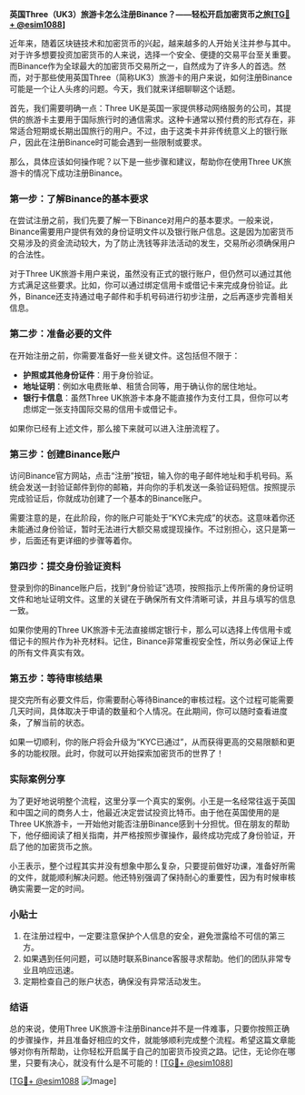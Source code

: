 **英国Three（UK3）旅游卡怎么注册Binance？——轻松开启加密货币之旅[[TG💪+ @esim1088](https://t.me/s/esim1088)]**

近年来，随着区块链技术和加密货币的兴起，越来越多的人开始关注并参与其中。对于许多想要投资加密货币的人来说，选择一个安全、便捷的交易平台至关重要。而Binance作为全球最大的加密货币交易所之一，自然成为了许多人的首选。然而，对于那些使用英国Three（简称UK3）旅游卡的用户来说，如何注册Binance可能是一个让人头疼的问题。今天，我们就来详细聊聊这个话题。

首先，我们需要明确一点：Three UK是英国一家提供移动网络服务的公司，其提供的旅游卡主要用于国际旅行时的通信需求。这种卡通常以预付费的形式存在，非常适合短期或长期出国旅行的用户。不过，由于这类卡并非传统意义上的银行账户，因此在注册Binance时可能会遇到一些限制或要求。

那么，具体应该如何操作呢？以下是一些步骤和建议，帮助你在使用Three UK旅游卡的情况下成功注册Binance。

### 第一步：了解Binance的基本要求

在尝试注册之前，我们先要了解一下Binance对用户的基本要求。一般来说，Binance需要用户提供有效的身份证明文件以及银行账户信息。这是因为加密货币交易涉及的资金流动较大，为了防止洗钱等非法活动的发生，交易所必须确保用户的合法性。

对于Three UK旅游卡用户来说，虽然没有正式的银行账户，但仍然可以通过其他方式满足这些要求。比如，你可以通过绑定信用卡或借记卡来完成身份验证。此外，Binance还支持通过电子邮件和手机号码进行初步注册，之后再逐步完善相关信息。

### 第二步：准备必要的文件

在开始注册之前，你需要准备好一些关键文件。这包括但不限于：

- **护照或其他身份证件**：用于身份验证。
- **地址证明**：例如水电费账单、租赁合同等，用于确认你的居住地址。
- **银行卡信息**：虽然Three UK旅游卡本身不能直接作为支付工具，但你可以考虑绑定一张支持国际交易的信用卡或借记卡。

如果你已经有上述文件，那么接下来就可以进入注册流程了。

### 第三步：创建Binance账户

访问Binance官方网站，点击“注册”按钮，输入你的电子邮件地址和手机号码。系统会发送一封验证邮件到你的邮箱，并向你的手机发送一条验证码短信。按照提示完成验证后，你就成功创建了一个基本的Binance账户。

需要注意的是，在此阶段，你的账户可能处于“KYC未完成”的状态。这意味着你还未能通过身份验证，暂时无法进行大额交易或提现操作。不过别担心，这只是第一步，后面还有更详细的步骤等着你。

### 第四步：提交身份验证资料

登录到你的Binance账户后，找到“身份验证”选项，按照指示上传所需的身份证明文件和地址证明文件。这里的关键在于确保所有文件清晰可读，并且与填写的信息一致。

如果你使用的Three UK旅游卡无法直接绑定银行卡，那么可以选择上传信用卡或借记卡的照片作为补充材料。记住，Binance非常重视安全性，所以务必保证上传的所有文件真实有效。

### 第五步：等待审核结果

提交完所有必要文件后，你需要耐心等待Binance的审核过程。这个过程可能需要几天时间，具体取决于申请的数量和个人情况。在此期间，你可以随时查看进度条，了解当前的状态。

如果一切顺利，你的账户将会升级为“KYC已通过”，从而获得更高的交易限额和更多的功能权限。此时，你就可以开始探索加密货币的世界了！

### 实际案例分享

为了更好地说明整个流程，这里分享一个真实的案例。小王是一名经常往返于英国和中国之间的商务人士，他最近决定尝试投资比特币。由于他在英国使用的是Three UK旅游卡，一开始他对能否注册Binance感到十分担忧。但在朋友的帮助下，他仔细阅读了相关指南，并严格按照步骤操作，最终成功完成了身份验证，开启了他的加密货币之旅。

小王表示，整个过程其实并没有想象中那么复杂，只要提前做好功课，准备好所需的文件，就能顺利解决问题。他还特别强调了保持耐心的重要性，因为有时候审核确实需要一定的时间。

### 小贴士

1. 在注册过程中，一定要注意保护个人信息的安全，避免泄露给不可信的第三方。
2. 如果遇到任何问题，可以随时联系Binance客服寻求帮助。他们的团队非常专业且响应迅速。
3. 定期检查自己的账户状态，确保没有异常活动发生。

### 结语

总的来说，使用Three UK旅游卡注册Binance并不是一件难事，只要你按照正确的步骤操作，并且准备好相应的文件，就能够顺利完成整个流程。希望这篇文章能够对你有所帮助，让你轻松开启属于自己的加密货币投资之路。记住，无论你在哪里，只要有决心，就没有什么是不可能的！[[TG💪+ @esim1088](https://t.me/s/esim1088)]

[[TG💪+ @esim1088](https://t.me/s/esim1088) ![Image](https://i.postimg.cc/4NQfJmqS/Snipaste-2025-05-13-00-14-12.png)]